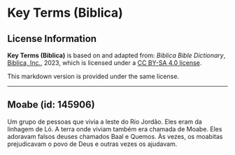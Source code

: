 # Key Terms (Biblica)

## License Information

**Key Terms (Biblica)** is based on and adapted from: _Biblica Bible Dictionary_, [Biblica, Inc.](https://www.biblica.com/), 2023, which is licensed under a [CC BY-SA 4.0 license](https://creativecommons.org/licenses/by-sa/4.0/legalcode.en).

This markdown version is provided under the same license.



--------------------------------

## Moabe (id: 145906)

Um grupo de pessoas que vivia a leste do Rio Jordão. Eles eram da linhagem de Ló. A terra onde viviam também era chamada de Moabe. Eles adoravam falsos deuses chamados Baal e Quemos. Às vezes, os moabitas prejudicavam o povo de Deus e outras vezes os ajudavam.


